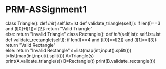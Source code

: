 # PRM-ASSignment1
class Triangle():
    def _init_(
        self.lst=lst
    def validate_triangle(self,l):
        if len(l)==3 and (l[0]+l[1])>l[2]:
            return "Valid Triangle"         
        else:
            return "Invalid Triangle"
class Rectangle():
    def _init_(self,lst):
        self.lst=lst
    def validate_rectangle(self,l):
        if len(l)==4 and  (l[0]==l[2]) and (l[1]==l[3]):
            return "Valid Rectangle"         
        else:
            return "Invalid Rectangle"
s=list(map(int,input().split()))
t=list(map(int,input().split()))
A=Triangle(s)       
print(A.validate_triangle(s))
B=Rectangle(t)
print(B.validate_rectangle(t))
